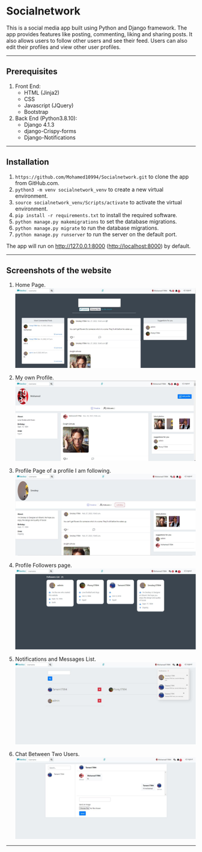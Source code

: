 # Socialnetwork

This is a social media app built using Python and Django framework. The app provides features like posting, commenting, liking and sharing posts. It also allows users to follow other users and see their feed. Users can also edit their profiles and view other user profiles.

---

## Prerequisites

1. Front End:
    * HTML (Jinja2)
    * CSS
    * Javascript (JQuery)
    * Bootstrap
2. Back End (Python3.8.10):
    * Django 4.1.3
    * django-Crispy-forms
    * Django-Notifications

---

## Installation

1. `https://github.com/Mohamed10994/Socialnetwork.git` to clone the app from GitHub.com.
2. `python3 -m venv socialnetwork_venv` to create a new virtual environment.
3. `source socialnetwork_venv/Scripts/activate` to activate the virtual environment.
4. `pip install -r requirements.txt` to install the required software.
5. `python manage.py makemigrations` to set the database migrations.
6. `python manage.py migrate` to run the database migrations.
7. `python manage.py runserver` to run the server on the default port.

The app will run on <http://127.0.0.1:8000> (<http://localhost:8000>) by default.

---

## Screenshots of the website

1. Home Page.
    ![Home](/social/static/social/screenshots/1.JPG)

2. My own Profile.
    ![My Profile](/social/static/social/screenshots/2.JPG)

3. Profile Page of a profile I am following.
    ![My Profile](/social/static/social/screenshots/3.JPG)

4. Profile Followers page.
    ![My Profile](/social/static/social/screenshots/4.JPG)

5. Notifications and Messages List.
    ![My Profile](/social/static/social/screenshots/5.JPG)

6. Chat Between Two Users.
    ![My Profile](/social/static/social/screenshots/6.JPG)

---
